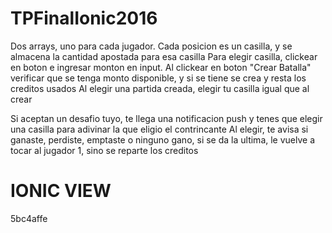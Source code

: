 # TPFinalIonic2016
Dos arrays, uno para cada jugador. Cada posicion es un casilla, y se almacena la cantidad apostada para esa casilla
Para elegir casilla, clickear en boton e ingresar monton en input. Al clickear en boton "Crear Batalla" verificar que se tenga monto disponible, y si se tiene se crea y resta los creditos usados
Al elegir una partida creada, elegir tu casilla igual que al crear

Si aceptan un desafio tuyo, te llega una notificacion push y tenes que elegir una casilla para adivinar la que eligio el contrincante
Al elegir, te avisa si ganaste, perdiste, emptaste o ninguno gano, si se da la ultima, le vuelve a tocar al jugador 1, sino se reparte los creditos

# IONIC VIEW
5bc4affe

 



